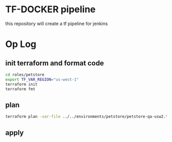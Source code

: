 # TF-DOCKER pipeline

this repository will create a tf pipeline for jenkins


# Op Log

## init terraform and format code

```bash
cd roles/petstore
export TF_VAR_REGION="us-west-1"
terraform init
terraform fmt
```

## plan
```bash
terraform plan -var-file ../../environments/petstore/petstore-qa-usw2.tfvars -target module.psdns -detailed-exitcode
```

## apply
